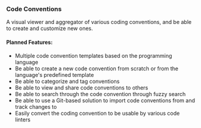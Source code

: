 ### Code Conventions

A visual viewer and aggregator of various coding conventions, and be able to create and customize new ones.

#### Planned Features:
- Multiple code convention templates based on the programming language
- Be able to create a new code convention from scratch or from the language's predefined template
- Be able to categorize and tag conventions
- Be able to view and share code conventions to others
- Be able to search through the code convention through fuzzy search
- Be able to use a Git-based solution to import code conventions from and track changes to
- Easily convert the coding convention to be usable by various code linters